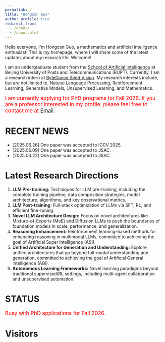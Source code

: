 ```yaml
---
permalink: /
title: "Hongcan Guo"
author_profile: true
redirect_from: 
  - /about/
  - /about.html
---
```


Hello everyone, I'm Hongcan Guo, a mathematics and artificial intelligence enthusiast! This is my homepage, where I will share some of the latest updates about my research life. Welcome!

I am an undergraduate student from the [School of Artificial Intelligence](https://ai.bupt.edu.cn/) at Beijing University of Posts and Telecommunications (BUPT). Currently, I am a research intern at [ByteDance Seed Vision](https://seed.bytedance.com/en/direction/vision). My research interests include, but are not limited to, Natural Language Processing, Reinforcement Learning, Generative Models, Unsupervised Learning, and Mathematics.

<span style="color: red; font-size: larger;">I am currently applying for PhD programs for Fall 2026. If you are a professor interested in my profile, please feel free to contact me at [Email](ai.guohc@bupt.edu.cn).</span>

RECENT NEWS
======
+ [2025.06.26] One paper was accepted to ICCV 2025.
+ [2025.06.09] One paper was accepted to JSAC.
+ [2025.03.22] One paper was accepted to JSAC.

Latest Research Directions
======
1. **LLM Pre-training:** Techniques for LLM pre-training, including the complete training pipeline, data composition strategies, model architecture, algorithms, and key observational metrics.
1. **LLM Post-training:** Full-stack optimization of LLMs via SFT, RL, and efficient fine-tuning.
1. **Novel LLM Architecture Design:** Focus on novel architectures like Mixture-of-Experts (MoE) and Diffusion LLMs to push the boundaries of foundation models in scale, performance, and generalization.
1. **Reasoning Enhancement:** Reinforcement learning-based methods for enhancing reasoning in multimodal LLMs, committed to achieving the goal of Artificial Super Intelligence (ASI).
1. **Unified Architecture for Generation and Understanding:** Explore unified architectures that go beyond full-modal understanding and generation, committed to achieving the goal of Artificial General Intelligence (AGI).
1. **Autonomous Learning Frameworks:** Novel learning paradigms beyond traditional supervised/RL settings, including multi-agent collaboration and unsupervised automation.


STATUS
======
<span style="color: red; font-size: larger;">Busy with PhD applications for Fall 2026.</span>

Visitors
======
<script type="text/javascript" id="clustrmaps" src="//clustrmaps.com/map_v2.js?d=nOhSZKPI_B9mrQYVl2I_lsyLHuZGBO1Pk9neTUvi7eE&cl=ffffff&w=a"></script>

